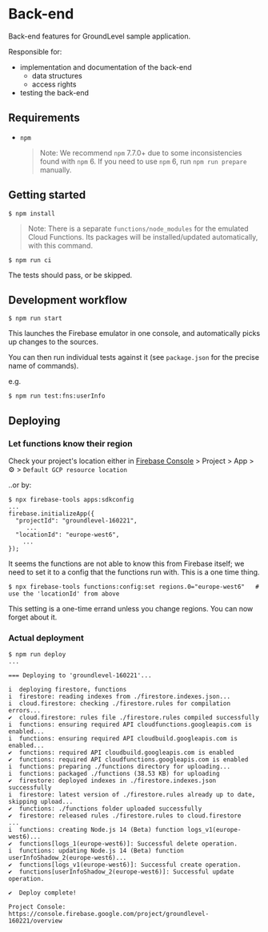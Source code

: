 # Back-end

Back-end features for GroundLevel sample application.

Responsible for:

- implementation and documentation of the back-end
   - data structures
   - access rights
- testing the back-end


## Requirements

- `npm`

   >Note: We recommend `npm` 7.7.0+ due to some inconsistencies found with `npm` 6. If you need to use `npm` 6, run `npm run prepare` manually.

<!-- 
developed with:
- macOS 11.2
- node 15.x
- npx 7.7.x
- firebase CLI 9.9.0 (via 'npx')
-->

## Getting started

```
$ npm install
```

>Note: There is a separate `functions/node_modules` for the emulated Cloud Functions. Its packages will be installed/updated automatically, with this command.

```
$ npm run ci
```

The tests should pass, or be skipped.

## Development workflow

```
$ npm run start
```

This launches the Firebase emulator in one console, and automatically picks up changes to the sources.

You can then run individual tests against it (see `package.json` for the precise name of commands).

e.g. 

```
$ npm run test:fns:userInfo
```

## Deploying

### Let functions know their region

Check your project's location either in [Firebase Console](https://console.firebase.google.com) > Project > App > ⚙️ > `Default GCP resource location`

..or by:

```
$ npx firebase-tools apps:sdkconfig
...
firebase.initializeApp({
  "projectId": "groundlevel-160221",
   	 ...
  "locationId": "europe-west6",
    ...
});
```

It seems the functions are not able to know this from Firebase itself; we need to set it to a config that the functions run with. This is a one time thing.

```
$ npx firebase-tools functions:config:set regions.0="europe-west6"   # use the 'locationId' from above
```

This setting is a one-time errand unless you change regions. You can now forget about it.


### Actual deployment

```
$ npm run deploy
...

=== Deploying to 'groundlevel-160221'...

i  deploying firestore, functions
i  firestore: reading indexes from ./firestore.indexes.json...
i  cloud.firestore: checking ./firestore.rules for compilation errors...
✔  cloud.firestore: rules file ./firestore.rules compiled successfully
i  functions: ensuring required API cloudfunctions.googleapis.com is enabled...
i  functions: ensuring required API cloudbuild.googleapis.com is enabled...
✔  functions: required API cloudbuild.googleapis.com is enabled
✔  functions: required API cloudfunctions.googleapis.com is enabled
i  functions: preparing ./functions directory for uploading...
i  functions: packaged ./functions (38.53 KB) for uploading
✔  firestore: deployed indexes in ./firestore.indexes.json successfully
i  firestore: latest version of ./firestore.rules already up to date, skipping upload...
✔  functions: ./functions folder uploaded successfully
✔  firestore: released rules ./firestore.rules to cloud.firestore
...
i  functions: creating Node.js 14 (Beta) function logs_v1(europe-west6)...
✔  functions[logs_1(europe-west6)]: Successful delete operation. 
i  functions: updating Node.js 14 (Beta) function userInfoShadow_2(europe-west6)...
✔  functions[logs_v1(europe-west6)]: Successful create operation. 
✔  functions[userInfoShadow_2(europe-west6)]: Successful update operation. 

✔  Deploy complete!

Project Console: https://console.firebase.google.com/project/groundlevel-160221/overview
```

